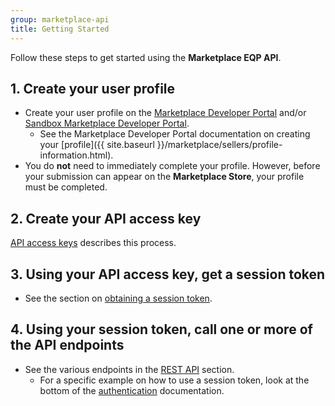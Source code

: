 ```yaml
---
group: marketplace-api
title: Getting Started
---
```


Follow these steps to get started using the **Marketplace EQP API**.

## 1. Create your user profile

-  Create your user profile on the [Marketplace Developer Portal][1] and/or [Sandbox Marketplace Developer Portal][2].
   -  See the Marketplace Developer Portal documentation on creating your [profile]({{ site.baseurl }}/marketplace/sellers/profile-information.html).
-  You do **not** need to immediately complete your profile.  However, before your submission can appear on the **Marketplace Store**, your profile must be completed.

## 2. Create your API access key

[API access keys](access-keys.html) describes this process.

## 3. Using your API access key, get a session token

-  See the section on [obtaining a session token](auth.html#session-token).

## 4. Using your session token, call one or more of the API endpoints

-  See the various endpoints in the [REST API](rest-api.html) section.
   -  For a specific example on how to use a session token, look at the bottom of the [authentication](auth.html#session-token-use) documentation.

[1]: https://developer.magento.com
[2]: https://developer-stg.magento.com
